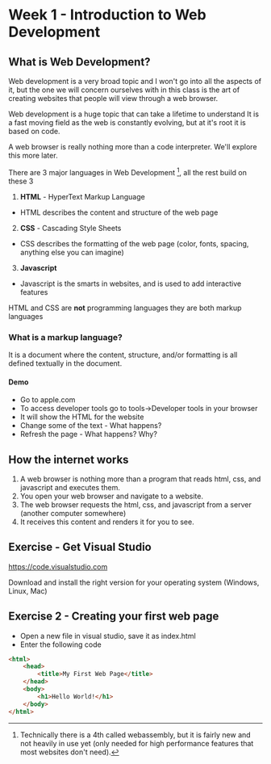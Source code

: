 # Week 1 - Introduction to Web Development

## What is Web Development?

Web development is a very broad topic and I won't go into all the aspects of it, but the one we will concern ourselves with in this class is the art of creating websites that people will view through a web browser.

Web development is a huge topic that can take a lifetime to understand
It is a fast moving field as the web is constantly evolving, but at it's root it is based on code.

A web browser is really nothing more than a code interpreter. We'll explore this more later.

There are 3 major languages in Web Development [^1], all the rest build on these 3

1) **HTML** - HyperText Markup Language
  - HTML describes the content and structure of the web page
2) **CSS** - Cascading Style Sheets
  - CSS describes the formatting of the web page (color, fonts, spacing, anything else you can imagine)
3) **Javascript**
  - Javascript is the smarts in websites, and is used to add interactive features

HTML and CSS are **not** programming languages they are both markup languages

### What is a markup language? 
It is a document where the content, structure, and/or formatting is all defined textually in the document.

#### Demo
- Go to apple.com
- To access developer tools go to tools->Developer tools in your browser
- It will show the HTML for the website
- Change some of the text - What happens?
- Refresh the page - What happens? Why?

## How the internet works
1. A web browser is nothing more than a program that reads html, css, and javascript and executes them.
1. You open your web browser and navigate to a website.
1. The web browser requests the html, css, and javascript from a server (another computer somewhere)
1. It receives this content and renders it for you to see.

## Exercise - Get Visual Studio

https://code.visualstudio.com

Download and install the right version for your operating system (Windows, Linux, Mac)

## Exercise 2 - Creating your first web page

- Open a new file in visual studio, save it as index.html
- Enter the following code 
```html
<html>
    <head>
        <title>My First Web Page</title>
    </head>
    <body>
        <h1>Hello World!</h1>
    </body>
</html>
```

[^1]: Technically there is a 4th called webassembly, but it is fairly new and not heavily in use yet (only needed for high performance features that most websites don't need).

